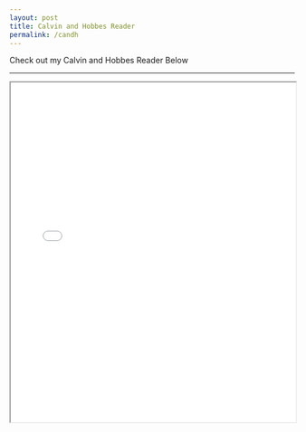 ```yaml
---
layout: post
title: Calvin and Hobbes Reader
permalink: /candh
---
```


Check out my Calvin and Hobbes Reader Below

---

<iframe src="/Projects/calvinandhobbes.html" style="width:100%; height:600px;"></iframe>
